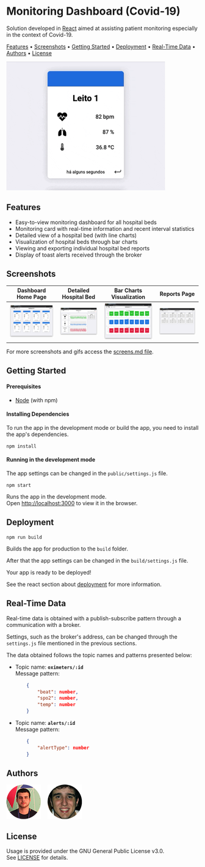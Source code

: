# Monitoring Dashboard (Covid-19)

Solution developed in [React](https://reactjs.org) aimed at assisting patient monitoring especially in the context of Covid-19.

[Features](#features) •
[Screenshots](#screenshots) •
[Getting Started](#getting-started) •
[Deployment](#deployment) •
[Real-Time Data](#real-time-data) •
[Authors](#authors) •
[License](#license)

![Monitoring Card](images/gifs/cardMonitoring.gif)

## Features

* Easy-to-view monitoring dashboard for all hospital beds  
* Monitoring card with real-time information and recent interval statistics  
* Detailed view of a hospital bed (with line charts)  
* Visualization of hospital beds through bar charts  
* Viewing and exporting individual hospital bed reports  
* Display of toast alerts received through the broker  

## Screenshots

Dashboard Home Page | Detailed Hospital Bed | Bar Charts Visualization | Reports Page
:------------------:|:---------------------:|:------------------------:|:------------:
![Dashboard Home Page](images/screens/home.png)|![Detailed Hospital Bed](images/screens/hospitalBed.png)|![Bar Charts Visualization](images/screens/barCharts.png)|![Reports Page](images/screens/reports.png)

For more screenshots and gifs access the [screens.md  file](screens.md).

## Getting Started

#### Prerequisites

* [Node](https://nodejs.org) (with npm)

#### Installing Dependencies

To run the app in the development mode or build the app, you need to install the app's dependencies.

```shell
npm install
```

#### Running in the development mode

The app settings can be changed in the `public/settings.js` file.

```shell
npm start
```

Runs the app in the development mode.  
Open [http://localhost:3000](http://localhost:3000) to view it in the browser.

## Deployment

```shell
npm run build
```

Builds the app for production to the `build` folder.

After that the app settings can be changed in the `build/settings.js` file.

Your app is ready to be deployed!

See the react section about [deployment](https://facebook.github.io/create-react-app/docs/deployment) for more information.

## Real-Time Data

Real-time data is obtained with a publish-subscribe pattern through a communication with a broker.

Settings, such as the broker's address, can be changed through the `settings.js` file mentioned in the previous sections.

The data obtained follows the topic names and patterns presented below:

* Topic name: **`oximeters/:id`**  
Message pattern:

    ```json
        {
            "beat": number,
            "spo2": number,
            "temp": number
        }
    ```

* Topic name: **`alerts/:id`**  
Message pattern:

    ```json
        {
            "alertType": number
        }
    ```

## Authors

[![DamascenoRafael](images/DamascenoRafael.png)](https://github.com/DamascenoRafael)
 [![Maasouza](images/Maasouza.png)](https://github.com/Maasouza)

## License

Usage is provided under the GNU General Public License v3.0.  
See [LICENSE](LICENSE) for details.
